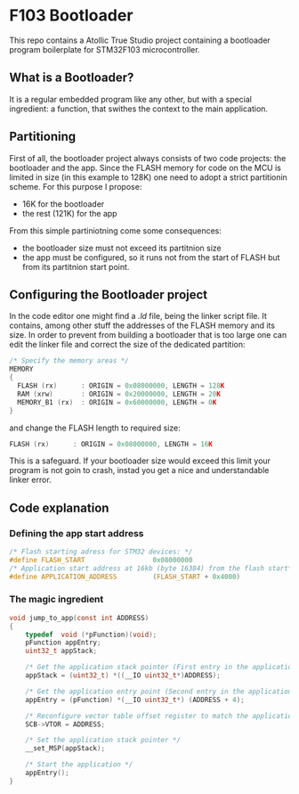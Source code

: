 # F103 Bootloader
This repo contains a Atollic True Studio project containing a bootloader program boilerplate for STM32F103 microcontroller.

## What is a Bootloader?
It is a regular embedded program like any other, but with a special ingredient: a function, that swithes the context to the main application.

## Partitioning
First of all, the bootloader project always consists of two code projects: the bootloader and the app. Since the FLASH memory for code on the MCU is limited in size (in this example to 128K) one need to adopt a strict partitionin scheme. For this purpose I propose:
* 16K for the bootloader
* the rest (121K) for the app

From this simple partiniotning come some consequences:
* the bootloader size must not exceed its partitnion size
* the app must be configured, so it runs not from the start of FLASH but from its partitnion start point.

## Configuring the Bootloader project
In the code editor one might find a *.ld* file, being the linker script file. It contains, among other stuff the addresses of the FLASH memory and its size. In order to prevent from building a bootloader that is too large one can edit the linker file and correct the size of the dedicated partition:

```C
/* Specify the memory areas */
MEMORY
{
  FLASH (rx)      : ORIGIN = 0x08000000, LENGTH = 128K
  RAM (xrw)       : ORIGIN = 0x20000000, LENGTH = 20K
  MEMORY_B1 (rx)  : ORIGIN = 0x60000000, LENGTH = 0K
}
```

and change the FLASH length to required size:
```C
FLASH (rx)      : ORIGIN = 0x08000000, LENGTH = 16K
```
This is a safeguard. If your bootloader size would exceed this limit your program is not goin to crash, instad you get a nice and understandable linker error.

## Code explanation

### Defining the app start address

```C
/* Flash starting adress for STM32 devices: */
#define FLASH_START					0x08000000
/* Application start address at 16kb (byte 16384) from the flash start*/
#define APPLICATION_ADDRESS        	(FLASH_START + 0x4000)
```

### The magic ingredient

```C
void jump_to_app(const int ADDRESS)
{
	typedef  void (*pFunction)(void);
	pFunction appEntry;
	uint32_t appStack;

	/* Get the application stack pointer (First entry in the application vector table) */
	appStack = (uint32_t) *((__IO uint32_t*)ADDRESS);

	/* Get the application entry point (Second entry in the application vector table) */
	appEntry = (pFunction) *(__IO uint32_t*) (ADDRESS + 4);

	/* Reconfigure vector table offset register to match the application location */
	SCB->VTOR = ADDRESS;

	/* Set the application stack pointer */
	__set_MSP(appStack);

	/* Start the application */
	appEntry();
}
```


